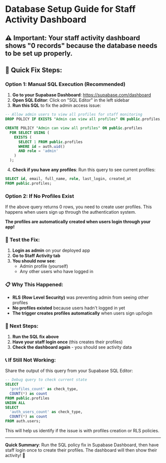 # Database Setup Guide for Staff Activity Dashboard

## ⚠️ Important: Your staff activity dashboard shows "0 records" because the database needs to be set up properly.

## 🔧 Quick Fix Steps:

### Option 1: Manual SQL Execution (Recommended)

1. **Go to your Supabase Dashboard**: https://supabase.com/dashboard
2. **Open SQL Editor**: Click on "SQL Editor" in the left sidebar
3. **Run this SQL** to fix the admin access issue:

```sql
-- Allow admin users to view all profiles for staff monitoring
DROP POLICY IF EXISTS "Admin can view all profiles" ON public.profiles;

CREATE POLICY "Admin can view all profiles" ON public.profiles
  FOR SELECT USING (
    EXISTS (
      SELECT 1 FROM public.profiles 
      WHERE id = auth.uid() 
      AND role = 'admin'
    )
  );
```

4. **Check if you have any profiles**: Run this query to see current profiles:

```sql
SELECT id, email, full_name, role, last_login, created_at 
FROM public.profiles;
```

### Option 2: If No Profiles Exist

If the above query returns 0 rows, you need to create user profiles. This happens when users sign up through the authentication system.

**The profiles are automatically created when users login through your app!**

### 🧪 Test the Fix:

1. **Login as admin** on your deployed app
2. **Go to Staff Activity tab**
3. **You should now see**:
   - Admin profile (yourself)
   - Any other users who have logged in

### 📋 Why This Happened:

- **RLS (Row Level Security)** was preventing admin from seeing other profiles
- **No profiles existed** because users hadn't logged in yet
- **The trigger creates profiles automatically** when users sign up/login

### 🚀 Next Steps:

1. **Run the SQL fix above**
2. **Have your staff login once** (this creates their profiles)
3. **Check the dashboard again** - you should see activity data

### 📞 If Still Not Working:

Share the output of this query from your Supabase SQL Editor:

```sql
-- Debug query to check current state
SELECT 
  'profiles_count' as check_type,
  COUNT(*) as count
FROM public.profiles
UNION ALL
SELECT 
  'auth_users_count' as check_type,
  COUNT(*) as count
FROM auth.users;
```

This will help us identify if the issue is with profiles creation or RLS policies.

---

**Quick Summary**: Run the SQL policy fix in Supabase Dashboard, then have staff login once to create their profiles. The dashboard will then show their activity! 🎉